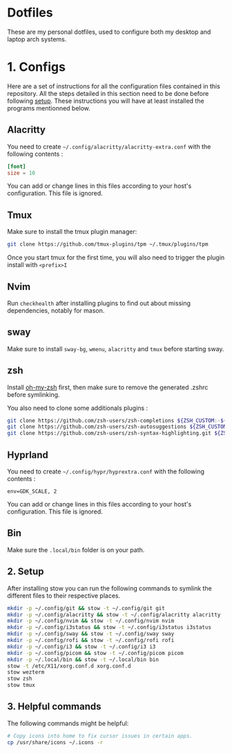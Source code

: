 # Dotfiles

These are my personal dotfiles, used to configure both my desktop and laptop arch systems.

# 1. Configs

Here are a set of instructions for all the configuration files contained in this repository. All the steps detailed in this section need to be done before following [setup](#2-setup). These instructions you will have at least installed the programs mentionned below.

## Alacritty

You need to create `~/.config/alacritty/alacritty-extra.conf` with the following contents :

```toml
[font]
size = 10
```

You can add or change lines in this files according to your host's configuration. This file is ignored.

## Tmux

Make sure to install the tmux plugin manager:

```bash
git clone https://github.com/tmux-plugins/tpm ~/.tmux/plugins/tpm
```

Once you start tmux for the first time, you will also need to trigger the plugin install with `<prefix>I`

## Nvim

Run `checkhealth` after installing plugins to find out about missing dependencies, notably for mason.

## sway

Make sure to install `sway-bg`, `wmenu`, `alacritty` and `tmux` before starting sway.

## zsh

Install [oh-my-zsh](https://ohmyz.sh/#install) first, then make sure to remove the generated .zshrc before symlinking.

You also need to clone some additionals plugins :

```bash
git clone https://github.com/zsh-users/zsh-completions ${ZSH_CUSTOM:-${ZSH:-~/.oh-my-zsh}/custom}/plugins/zsh-completions
git clone https://github.com/zsh-users/zsh-autosuggestions ${ZSH_CUSTOM:-~/.oh-my-zsh/custom}/plugins/zsh-autosuggestions
git clone https://github.com/zsh-users/zsh-syntax-highlighting.git ${ZSH_CUSTOM:-~/.oh-my-zsh/custom}/plugins/zsh-syntax-highlighting
```

## Hyprland

You need to create `~/.config/hypr/hyprextra.conf` with the following contents :

```
env=GDK_SCALE, 2
```

You can add or change lines in this files according to your host's configuration. This file is ignored.

## Bin

Make sure the `.local/bin` folder is on your path.

## 2. Setup

After installing stow you can run the following commands to symlink the different files to their respective places.

```bash
mkdir -p ~/.config/git && stow -t ~/.config/git git
mkdir -p ~/.config/alacritty && stow -t ~/.config/alacritty alacritty
mkdir -p ~/.config/nvim && stow -t ~/.config/nvim nvim
mkdir -p ~/.config/i3status && stow -t ~/.config/i3status i3status
mkdir -p ~/.config/sway && stow -t ~/.config/sway sway
mkdir -p ~/.config/rofi && stow -t ~/.config/rofi rofi
mkdir -p ~/.config/i3 && stow -t ~/.config/i3 i3
mkdir -p ~/.config/picom && stow -t ~/.config/picom picom
mkdir -p ~/.local/bin && stow -t ~/.local/bin bin
stow -t /etc/X11/xorg.conf.d xorg.conf.d
stow wezterm
stow zsh
stow tmux
```

## 3. Helpful commands

The following commands might be helpful:

```bash
# Copy icons into home to fix cursor issues in certain apps.
cp /usr/share/icons ~/.icons -r
```
